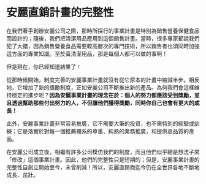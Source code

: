 # 安麗直銷計畫的完整性

在我們著手創辦安麗公司之際，那時所採行的事業計畫是特別為銷售營養保健食品而設計的；隨後，我們把清潔用品應用到這個銷售計畫。當時，很多專家都說我們犯了大錯，因為銷售營養食品需要較高層次的專門技術，所以銷售者也須同時加強這方面的專業知識。至於賣清潔用品，那是每個人都可以做的事啊！

但是現在，你已經知道結果了！

從那時候開始，制度完善的安麗事業計畫就沒有從它原本的計畫中縮減半步。相反地，它增加了新的獎勵制度，正如安麗公司不斷推出新的產品。為何我們會這樣維持穩定的進步呢？**因為安麗事業計畫的理念在於：個人的努力都應該受到獎勵，並且透過幫助那些付出努力的人，不但讓他們獲得獎勵，同時你自己也會有更大的成長！**

此外，安麗事業計畫非常容易推廣，它不需要大筆的投資，也不需特別的經驗或訓練；它是落實於對每一個推薦體系的尊重、純熟的業務推廣，和提供高品質的產品。

在安麗公司成立後，相繼有許多公司模仿我們的制度，而且他們似乎總是想法子來「修改」這個事業計畫。因此，他們的完整性只是短期的；但是，安麗事業計畫的完整性自創立開始至今，未曾削減！所以，安麗直銷商迄今仍在全世界各地不斷地成長、茁壯。

